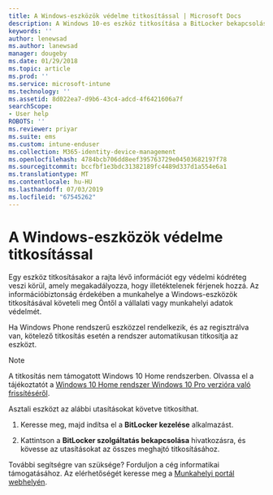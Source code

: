 ```yaml
---
title: A Windows-eszközök védelme titkosítással | Microsoft Docs
description: A Windows 10-es eszköz titkosítása a BitLocker bekapcsolása
keywords: ''
author: lenewsad
ms.author: lanewsad
manager: dougeby
ms.date: 01/29/2018
ms.topic: article
ms.prod: ''
ms.service: microsoft-intune
ms.technology: ''
ms.assetid: 8d022ea7-d9b6-43c4-adcd-4f6421606a7f
searchScope:
- User help
ROBOTS: ''
ms.reviewer: priyar
ms.suite: ems
ms.custom: intune-enduser
ms.collection: M365-identity-device-management
ms.openlocfilehash: 4784bcb706dd8eef395763729e04503682197f78
ms.sourcegitcommit: bccfbf1e3bdc31382189fc4489d337d1a554e6a1
ms.translationtype: MT
ms.contentlocale: hu-HU
ms.lasthandoff: 07/03/2019
ms.locfileid: "67545262"
---
```

# <a name="how-to-protect-your-windows-device-using-encryption"></a>A Windows-eszközök védelme titkosítással

Egy eszköz titkosításakor a rajta lévő információt egy védelmi kódréteg veszi körül, amely megakadályozza, hogy illetéktelenek férjenek hozzá. Az információbiztonság érdekében a munkahelye a Windows-eszközök titkosításával követeli meg Öntől a vállalati vagy munkahelyi adatok védelmét. 

Ha Windows Phone rendszerű eszközzel rendelkezik, és az regisztrálva van, kötelező titkosítás esetén a rendszer automatikusan titkosítja az eszközt.

> [!Note]
> A titkosítás nem támogatott Windows 10 Home rendszerben. Olvassa el a tájékoztatót a [Windows 10 Home rendszer Windows 10 Pro verzióra való frissítéséről](https://support.microsoft.com/help/12384/windows-10-upgrading-home-to-pro).


Asztali eszközt az alábbi utasításokat követve titkosíthat.

1. Keresse meg, majd indítsa el a **BitLocker kezelése** alkalmazást.

2. Kattintson a **BitLocker szolgáltatás bekapcsolása** hivatkozásra, és kövesse az utasításokat az összes meghajtó titkosításához.

További segítségre van szüksége? Forduljon a cég informatikai támogatásához. Az elérhetőségét keresse meg a [Munkahelyi portál webhelyén](https://go.microsoft.com/fwlink/?linkid=2010980).
